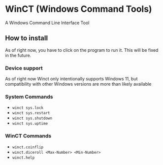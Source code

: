 # WinCT (Windows Command Tools)
A Windows Command Line Interface Tool

## How to install
As of right now, you have to click on the program to run it. This will be fixed in the future.

### Device support
As of right now Winct only intentionally supports Windows 11, but compatibility with other Windows versions are more than likely available

### System Commands
- `winct sys.lock`
- `winct sys.restart`
- `winct sys.shutdown`
- `winct sys.uptime`

### WinCT Commands
- `winct.coinflip`
- `winct.diceroll <Max-Number> <Min-Number>`
- `winct.help`
